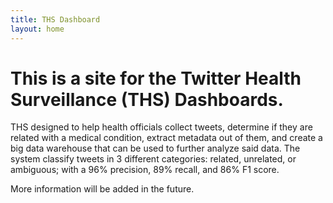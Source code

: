 ```yaml
---
title: THS Dashboard
layout: home
---
```


<h1> This is a site for the Twitter Health Surveillance (THS) Dashboards. </h1>

<p> THS designed to help health officials collect tweets, 
    determine if they are related with a medical condition, 
    extract metadata out of them, and create 
    a big data warehouse that can be used to further analyze said data. 
    The system classify tweets in 3 different categories: 
    related, unrelated, or ambiguous; with a 96% precision, 
    89% recall, and 86% F1 score.</p>

More information will be added in the future.
